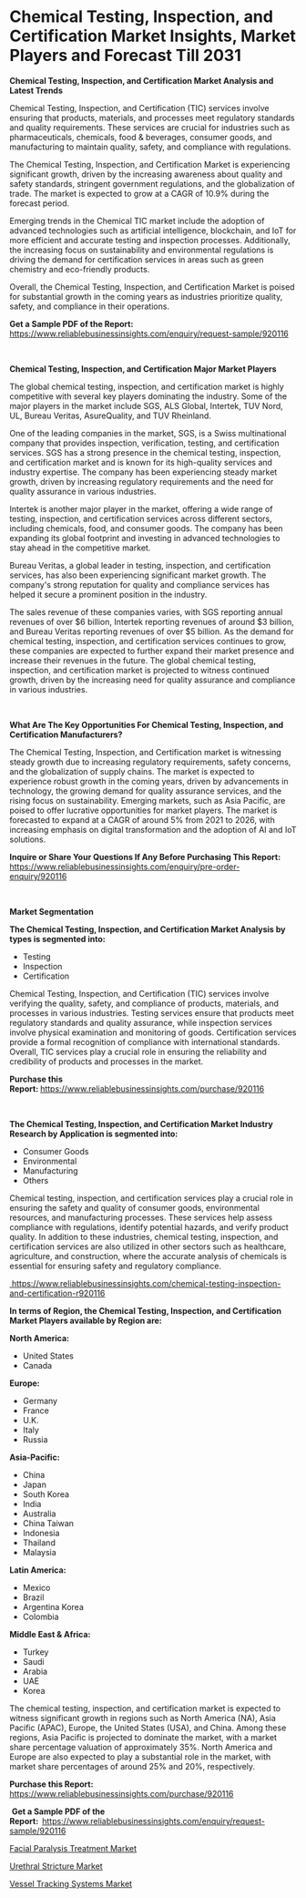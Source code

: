 <p><h1>Chemical Testing, Inspection, and Certification Market Insights, Market Players and Forecast Till 2031</h1></p><p><strong>Chemical Testing, Inspection, and Certification Market Analysis and Latest Trends</strong></p>
<p><p>Chemical Testing, Inspection, and Certification (TIC) services involve ensuring that products, materials, and processes meet regulatory standards and quality requirements. These services are crucial for industries such as pharmaceuticals, chemicals, food & beverages, consumer goods, and manufacturing to maintain quality, safety, and compliance with regulations.</p><p>The Chemical Testing, Inspection, and Certification Market is experiencing significant growth, driven by the increasing awareness about quality and safety standards, stringent government regulations, and the globalization of trade. The market is expected to grow at a CAGR of 10.9% during the forecast period.</p><p>Emerging trends in the Chemical TIC market include the adoption of advanced technologies such as artificial intelligence, blockchain, and IoT for more efficient and accurate testing and inspection processes. Additionally, the increasing focus on sustainability and environmental regulations is driving the demand for certification services in areas such as green chemistry and eco-friendly products.</p><p>Overall, the Chemical Testing, Inspection, and Certification Market is poised for substantial growth in the coming years as industries prioritize quality, safety, and compliance in their operations.</p></p>
<p><strong>Get a Sample PDF of the Report:&nbsp;</strong> <a href="https://www.reliablebusinessinsights.com/enquiry/request-sample/920116">https://www.reliablebusinessinsights.com/enquiry/request-sample/920116</a></p>
<p>&nbsp;</p>
<p><strong>Chemical Testing, Inspection, and Certification Major Market Players</strong></p>
<p><p>The global chemical testing, inspection, and certification market is highly competitive with several key players dominating the industry. Some of the major players in the market include SGS, ALS Global, Intertek, TUV Nord, UL, Bureau Veritas, AsureQuality, and TUV Rheinland.</p><p>One of the leading companies in the market, SGS, is a Swiss multinational company that provides inspection, verification, testing, and certification services. SGS has a strong presence in the chemical testing, inspection, and certification market and is known for its high-quality services and industry expertise. The company has been experiencing steady market growth, driven by increasing regulatory requirements and the need for quality assurance in various industries.</p><p>Intertek is another major player in the market, offering a wide range of testing, inspection, and certification services across different sectors, including chemicals, food, and consumer goods. The company has been expanding its global footprint and investing in advanced technologies to stay ahead in the competitive market.</p><p>Bureau Veritas, a global leader in testing, inspection, and certification services, has also been experiencing significant market growth. The company's strong reputation for quality and compliance services has helped it secure a prominent position in the industry.</p><p>The sales revenue of these companies varies, with SGS reporting annual revenues of over $6 billion, Intertek reporting revenues of around $3 billion, and Bureau Veritas reporting revenues of over $5 billion. As the demand for chemical testing, inspection, and certification services continues to grow, these companies are expected to further expand their market presence and increase their revenues in the future. The global chemical testing, inspection, and certification market is projected to witness continued growth, driven by the increasing need for quality assurance and compliance in various industries.</p></p>
<p>&nbsp;</p>
<p><strong>What Are The Key Opportunities For Chemical Testing, Inspection, and Certification Manufacturers?</strong></p>
<p><p>The Chemical Testing, Inspection, and Certification market is witnessing steady growth due to increasing regulatory requirements, safety concerns, and the globalization of supply chains. The market is expected to experience robust growth in the coming years, driven by advancements in technology, the growing demand for quality assurance services, and the rising focus on sustainability. Emerging markets, such as Asia Pacific, are poised to offer lucrative opportunities for market players. The market is forecasted to expand at a CAGR of around 5% from 2021 to 2026, with increasing emphasis on digital transformation and the adoption of AI and IoT solutions.</p></p>
<p><strong>Inquire or Share Your Questions If Any Before Purchasing This Report:</strong> <a href="https://www.reliablebusinessinsights.com/enquiry/pre-order-enquiry/920116">https://www.reliablebusinessinsights.com/enquiry/pre-order-enquiry/920116</a></p>
<p>&nbsp;</p>
<p><strong>Market Segmentation</strong></p>
<p><strong>The Chemical Testing, Inspection, and Certification Market Analysis by types is segmented into:</strong></p>
<p><ul><li>Testing</li><li>Inspection</li><li>Certification</li></ul></p>
<p><p>Chemical Testing, Inspection, and Certification (TIC) services involve verifying the quality, safety, and compliance of products, materials, and processes in various industries. Testing services ensure that products meet regulatory standards and quality assurance, while inspection services involve physical examination and monitoring of goods. Certification services provide a formal recognition of compliance with international standards. Overall, TIC services play a crucial role in ensuring the reliability and credibility of products and processes in the market.</p></p>
<p><strong>Purchase this Report:&nbsp;</strong><a href="https://www.reliablebusinessinsights.com/purchase/920116">https://www.reliablebusinessinsights.com/purchase/920116</a></p>
<p>&nbsp;</p>
<p><strong>The Chemical Testing, Inspection, and Certification Market Industry Research by Application is segmented into:</strong></p>
<p><ul><li>Consumer Goods</li><li>Environmental</li><li>Manufacturing</li><li>Others</li></ul></p>
<p><p>Chemical testing, inspection, and certification services play a crucial role in ensuring the safety and quality of consumer goods, environmental resources, and manufacturing processes. These services help assess compliance with regulations, identify potential hazards, and verify product quality. In addition to these industries, chemical testing, inspection, and certification services are also utilized in other sectors such as healthcare, agriculture, and construction, where the accurate analysis of chemicals is essential for ensuring safety and regulatory compliance.</p></p>
<p><a href="https://www.reliablebusinessinsights.com/chemical-testing-inspection-and-certification-r920116">&nbsp;https://www.reliablebusinessinsights.com/chemical-testing-inspection-and-certification-r920116</a></p>
<p><strong>In terms of Region, the Chemical Testing, Inspection, and Certification Market Players available by Region are:</strong></p>
<p>
    <p> <strong> North America: </strong>
        <ul>
            <li>United States</li>
            <li>Canada</li>
        </ul>
        </p> 
    <p> <strong> Europe: </strong>
        <ul>
            <li>Germany</li>
            <li>France</li>
            <li>U.K.</li>
            <li>Italy</li>
            <li>Russia</li>
        </ul>
        </p> 
    <p> <strong> Asia-Pacific: </strong>
        <ul>
            <li>China</li>
            <li>Japan</li>
            <li>South Korea</li>
            <li>India</li>
            <li>Australia</li>
            <li>China Taiwan</li>
            <li>Indonesia</li>
            <li>Thailand</li>
            <li>Malaysia</li>
        </ul>
        </p> 
    <p> <strong> Latin America: </strong>
        <ul>
            <li>Mexico</li>
            <li>Brazil</li>
            <li>Argentina Korea</li>
            <li>Colombia</li>
        </ul>
        </p> 
    <p> <strong> Middle East & Africa: </strong>
        <ul>
            <li>Turkey</li>
            <li>Saudi</li>
            <li>Arabia</li>
            <li>UAE</li>
            <li>Korea</li>
        </ul>
    </p>
    </p>
<p><p>The chemical testing, inspection, and certification market is expected to witness significant growth in regions such as North America (NA), Asia Pacific (APAC), Europe, the United States (USA), and China. Among these regions, Asia Pacific is projected to dominate the market, with a market share percentage valuation of approximately 35%. North America and Europe are also expected to play a substantial role in the market, with market share percentages of around 25% and 20%, respectively.</p></p>
<p><strong>Purchase this Report: </strong><a href="https://www.reliablebusinessinsights.com/purchase/920116">https://www.reliablebusinessinsights.com/purchase/920116</a></p>
<p>&nbsp;<strong>Get a Sample PDF of the Report:&nbsp;&nbsp;</strong><a href="https://www.reliablebusinessinsights.com/enquiry/request-sample/920116">https://www.reliablebusinessinsights.com/enquiry/request-sample/920116</a></p>
<p><strong></strong></p>
<p><p><a href="https://github.com/syaifulanwaramsyori/Market-Research-Report-List-1/blob/main/facial-paralysis-treatment-market.md">Facial Paralysis Treatment Market</a></p><p><a href="https://github.com/vregtldg37/Market-Research-Report-List-1/blob/main/urethral-stricture-market.md">Urethral Stricture Market</a></p><p><a href="https://github.com/labibmmn112/Market-Research-Report-List-1/blob/main/vessel-tracking-systems-market.md">Vessel Tracking Systems Market</a></p></p>